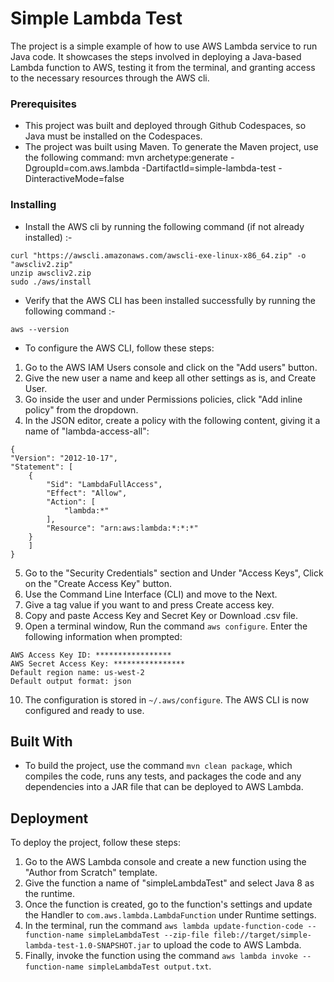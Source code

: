 # Simple Lambda Test

The project is a simple example of how to use AWS Lambda service to run Java code. It showcases the steps involved in deploying a Java-based Lambda function to AWS, testing it from the terminal, and granting access to the necessary resources through the AWS cli.

### Prerequisites

* This project was built and deployed through Github Codespaces, so Java must be installed on the Codespaces. 
* The project was built using Maven. To generate the Maven project, use the following command: mvn archetype:generate -DgroupId=com.aws.lambda -DartifactId=simple-lambda-test -DinteractiveMode=false

### Installing

* Install the AWS cli by running the following command (if not already installed) :-
```
curl "https://awscli.amazonaws.com/awscli-exe-linux-x86_64.zip" -o "awscliv2.zip"
unzip awscliv2.zip
sudo ./aws/install
```

* Verify that the AWS CLI has been installed successfully by running the following command :-

```
aws --version
```

* To configure the AWS CLI, follow these steps:
1. Go to the AWS IAM Users console and click on the "Add users" button.
2. Give the new user a name and keep all other settings as is, and Create User.
3. Go inside the user and under Permissions policies, click "Add inline policy" from the dropdown.
4. In the JSON editor, create a policy with the following content, giving it a name of "lambda-access-all":

```
{
"Version": "2012-10-17",
"Statement": [
    {
        "Sid": "LambdaFullAccess",
        "Effect": "Allow",
        "Action": [
            "lambda:*"
        ],
        "Resource": "arn:aws:lambda:*:*:*"
    }
    ]
}
```
5. Go to the "Security Credentials" section and Under "Access Keys", Click on the "Create Access Key" button.
6. Use the Command Line Interface (CLI) and move to the Next.
7. Give a tag value if you want to and press Create access key.
8. Copy and paste Access Key and Secret Key or Download .csv file.
9. Open a terminal window, Run the command `aws configure`. Enter the following information when prompted:
```
AWS Access Key ID: *****************
AWS Secret Access Key: ****************
Default region name: us-west-2
Default output format: json
```
10.  The configuration is stored in `~/.aws/configure`. The AWS CLI is now configured and ready to use.

## Built With

* To build the project, use the command `mvn clean package`, which compiles the code, runs any tests, and packages the code and any dependencies into a JAR file that can be deployed to AWS Lambda.

## Deployment

To deploy the project, follow these steps:
1. Go to the AWS Lambda console and create a new function using the "Author from Scratch" template.
2. Give the function a name of "simpleLambdaTest" and select Java 8 as the runtime.
3. Once the function is created, go to the function's settings and update the Handler to `com.aws.lambda.LambdaFunction` under Runtime settings.
4. In the terminal, run the command `aws lambda update-function-code --function-name simpleLambdaTest --zip-file fileb://target/simple-lambda-test-1.0-SNAPSHOT.jar` to upload the code to AWS Lambda.
5. Finally, invoke the function using the command `aws lambda invoke --function-name simpleLambdaTest output.txt`.